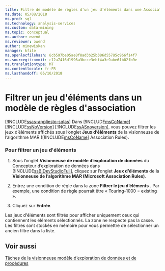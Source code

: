 ```yaml
---
title: Filtre de modèle de règles d’un jeu d’éléments dans une Association | Documents Microsoft
ms.date: 05/08/2018
ms.prod: sql
ms.technology: analysis-services
ms.custom: data-mining
ms.topic: conceptual
ms.author: owend
ms.reviewer: owend
author: minewiskan
manager: kfile
ms.openlocfilehash: 8cb507be05ae8f8ad3b25b386d55785c966f14f7
ms.sourcegitcommit: c12a7416d1996a3bcce3ebf4a3c9abe61b02fb9e
ms.translationtype: MT
ms.contentlocale: fr-FR
ms.lasthandoff: 05/10/2018
---
```

# <a name="filter-an-itemset-in-an-association-rules-model"></a>Filtrer un jeu d'éléments dans un modèle de règles d'association
[!INCLUDE[ssas-appliesto-sqlas](../../includes/ssas-appliesto-sqlas.md)]
  Dans [!INCLUDE[msCoName](../../includes/msconame-md.md)] [!INCLUDE[ssNoVersion](../../includes/ssnoversion-md.md)] [!INCLUDE[ssASnoversion](../../includes/ssasnoversion-md.md)], vous pouvez filtrer les jeux d’éléments affichés sous l’onglet **Jeux d’éléments** de la visionneuse de l’algorithme MAR ([!INCLUDE[msCoName](../../includes/msconame-md.md)] Association Rules).  
  
### <a name="to-filter-an-itemset"></a>Pour filtrer un jeu d'éléments  
  
1.  Sous l’onglet **Visionneuse de modèle d’exploration de données** du Concepteur d’exploration de données dans [!INCLUDE[ssBIDevStudioFull](../../includes/ssbidevstudiofull-md.md)], cliquez sur l’onglet **Jeux d’éléments** de la **Visionneuse de l’algorithme MAR (Microsoft Association Rules)**.  
  
2.  Entrez une condition de règle dans la zone **Filtrer le jeu d’éléments** . Par exemple, une condition de règle pourrait être « Touring-1000 = existing ».  
  
3.  Cliquez sur **Entrée**.  
  
 Les jeux d'éléments sont filtrés pour afficher uniquement ceux qui contiennent les éléments sélectionnés. La zone ne respecte pas la casse. Les filtres sont stockés en mémoire pour vous permettre de sélectionner un ancien filtre dans la liste.  
  
## <a name="see-also"></a>Voir aussi  
 [Tâches de la visionneuse modèle d’exploration de données et de procédures](../../analysis-services/data-mining/mining-model-viewer-tasks-and-how-tos.md)  
  
  
